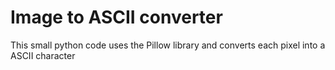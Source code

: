# Image to ASCII converter

This small python code uses the Pillow library and converts each pixel into a ASCII character
